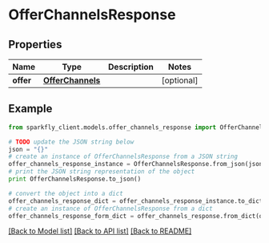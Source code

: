 # OfferChannelsResponse


## Properties
Name | Type | Description | Notes
------------ | ------------- | ------------- | -------------
**offer** | [**OfferChannels**](OfferChannels.md) |  | [optional] 

## Example

```python
from sparkfly_client.models.offer_channels_response import OfferChannelsResponse

# TODO update the JSON string below
json = "{}"
# create an instance of OfferChannelsResponse from a JSON string
offer_channels_response_instance = OfferChannelsResponse.from_json(json)
# print the JSON string representation of the object
print OfferChannelsResponse.to_json()

# convert the object into a dict
offer_channels_response_dict = offer_channels_response_instance.to_dict()
# create an instance of OfferChannelsResponse from a dict
offer_channels_response_form_dict = offer_channels_response.from_dict(offer_channels_response_dict)
```
[[Back to Model list]](../README.md#documentation-for-models) [[Back to API list]](../README.md#documentation-for-api-endpoints) [[Back to README]](../README.md)


